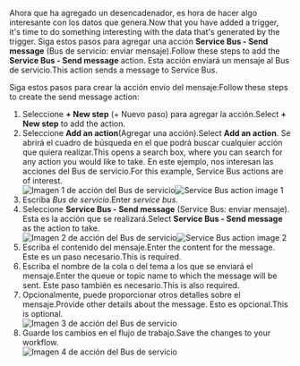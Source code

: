 <span data-ttu-id="6104b-101">Ahora que ha agregado un desencadenador, es hora de hacer algo interesante con los datos que genera.</span><span class="sxs-lookup"><span data-stu-id="6104b-101">Now that you have added a trigger, it's time to do something interesting with the data that's generated by the trigger.</span></span> <span data-ttu-id="6104b-102">Siga estos pasos para agregar una acción **Service Bus - Send message** (Bus de servicio: enviar mensaje).</span><span class="sxs-lookup"><span data-stu-id="6104b-102">Follow these steps to add the **Service Bus - Send message** action.</span></span> <span data-ttu-id="6104b-103">Esta acción enviará un mensaje al Bus de servicio.</span><span class="sxs-lookup"><span data-stu-id="6104b-103">This action sends a message to Service Bus.</span></span>  

<span data-ttu-id="6104b-104">Siga estos pasos para crear la acción envío del mensaje:</span><span class="sxs-lookup"><span data-stu-id="6104b-104">Follow these steps to create the send message action:</span></span>  

1. <span data-ttu-id="6104b-105">Seleccione **+ New step** (+ Nuevo paso) para agregar la acción.</span><span class="sxs-lookup"><span data-stu-id="6104b-105">Select **+ New step** to add the action.</span></span>  
2. <span data-ttu-id="6104b-106">Seleccione **Add an action**(Agregar una acción).</span><span class="sxs-lookup"><span data-stu-id="6104b-106">Select **Add an action**.</span></span> <span data-ttu-id="6104b-107">Se abrirá el cuadro de búsqueda en el que podrá buscar cualquier acción que quiera realizar.</span><span class="sxs-lookup"><span data-stu-id="6104b-107">This opens a search box, where you can search for any action you would like to take.</span></span> <span data-ttu-id="6104b-108">En este ejemplo, nos interesan las acciones del Bus de servicio.</span><span class="sxs-lookup"><span data-stu-id="6104b-108">For this example, Service Bus actions are of interest.</span></span>    
   <span data-ttu-id="6104b-109">![Imagen 1 de acción del Bus de servicio](./media/connectors-create-api-servicebus/action-1.png)</span><span class="sxs-lookup"><span data-stu-id="6104b-109">![Service Bus action image 1](./media/connectors-create-api-servicebus/action-1.png)</span></span>   
3. <span data-ttu-id="6104b-110">Escriba *Bus de servicio*.</span><span class="sxs-lookup"><span data-stu-id="6104b-110">Enter *service bus*.</span></span>  
4. <span data-ttu-id="6104b-111">Seleccione **Service Bus - Send message** (Service Bus: enviar mensaje). Esta es la acción que se realizará.</span><span class="sxs-lookup"><span data-stu-id="6104b-111">Select **Service Bus - Send message** as the action to take.</span></span>  
   <span data-ttu-id="6104b-112">![Imagen 2 de acción del Bus de servicio](./media/connectors-create-api-servicebus/action-2.png)</span><span class="sxs-lookup"><span data-stu-id="6104b-112">![Service Bus action image 2](./media/connectors-create-api-servicebus/action-2.png)</span></span>    
5. <span data-ttu-id="6104b-113">Escriba el contenido del mensaje.</span><span class="sxs-lookup"><span data-stu-id="6104b-113">Enter the content for the message.</span></span> <span data-ttu-id="6104b-114">Este es un paso necesario.</span><span class="sxs-lookup"><span data-stu-id="6104b-114">This is required.</span></span>  
6. <span data-ttu-id="6104b-115">Escriba el nombre de la cola o del tema a los que se enviará el mensaje.</span><span class="sxs-lookup"><span data-stu-id="6104b-115">Enter the queue or topic name to which the message will be sent.</span></span> <span data-ttu-id="6104b-116">Este paso también es necesario.</span><span class="sxs-lookup"><span data-stu-id="6104b-116">This is also required.</span></span>   
7. <span data-ttu-id="6104b-117">Opcionalmente, puede proporcionar otros detalles sobre el mensaje.</span><span class="sxs-lookup"><span data-stu-id="6104b-117">Provide other details about the message.</span></span> <span data-ttu-id="6104b-118">Esto es opcional.</span><span class="sxs-lookup"><span data-stu-id="6104b-118">This is optional.</span></span>     
   ![Imagen 3 de acción del Bus de servicio](./media/connectors-create-api-servicebus/action-3.png)    
8. <span data-ttu-id="6104b-120">Guarde los cambios en el flujo de trabajo.</span><span class="sxs-lookup"><span data-stu-id="6104b-120">Save the changes to your workflow.</span></span>   
   ![Imagen 4 de acción del Bus de servicio](./media/connectors-create-api-servicebus/action-4.png)     

